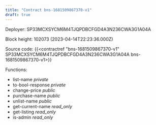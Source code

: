 ```yaml
---
title: "Contract bns-1681509867370-v1"
draft: true
---
```

Deployer: SP33MCXSYCM6M4TJQPDBCFGD4A3N236CWA3G1A04A


 



Block height: 102073 (2023-04-14T22:23:36.000Z)

Source code: {{<contractref "bns-1681509867370-v1" SP33MCXSYCM6M4TJQPDBCFGD4A3N236CWA3G1A04A bns-1681509867370-v1>}}

Functions:

* list-name _private_
* to-bool-response _private_
* change-price _public_
* purchase-name _public_
* unlist-name _public_
* get-current-name _read_only_
* get-listing _read_only_
* is-admin _read_only_
